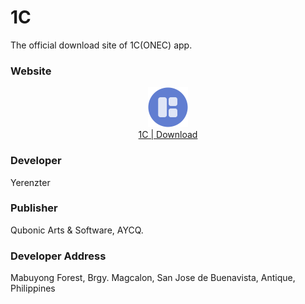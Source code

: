 # 1C
The official download site of 1C(ONEC) app.

### Website

<div align="center">
<div>
<img src="https://github.com/Yerenzter/onec/raw/main/main/asset/img/icon.png" width="64" height="64">
</div>
<div>
<a href="https://yerenzter.github.io/onec">1C | Download</a>
</div>
</div>

### Developer

Yerenzter

### Publisher

Qubonic Arts & Software, AYCQ.

### Developer Address

Mabuyong Forest, Brgy. Magcalon, San Jose de Buenavista, Antique, Philippines 

